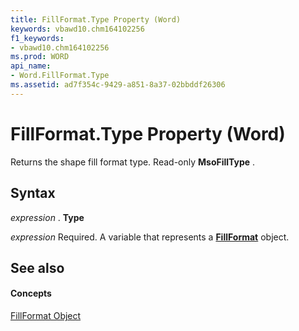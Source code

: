```yaml
---
title: FillFormat.Type Property (Word)
keywords: vbawd10.chm164102256
f1_keywords:
- vbawd10.chm164102256
ms.prod: WORD
api_name:
- Word.FillFormat.Type
ms.assetid: ad7f354c-9429-a851-8a37-02bbddf26306
---
```



# FillFormat.Type Property (Word)

Returns the shape fill format type. Read-only  **MsoFillType** .


## Syntax

 _expression_ . **Type**

 _expression_ Required. A variable that represents a **[FillFormat](fillformat-object-word.md)** object.


## See also


#### Concepts


[FillFormat Object](fillformat-object-word.md)

